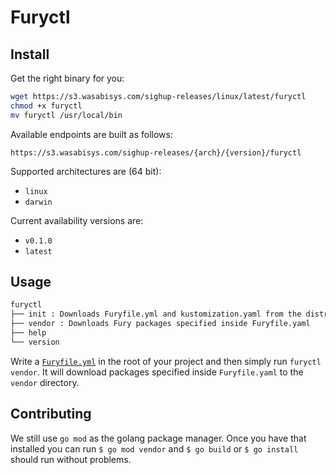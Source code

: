 # Furyctl

## Install

Get the right binary for you:

```bash
wget https://s3.wasabisys.com/sighup-releases/linux/latest/furyctl
chmod +x furyctl
mv furyctl /usr/local/bin
```

Available endpoints are built as follows:

`https://s3.wasabisys.com/sighup-releases/{arch}/{version}/furyctl`

Supported architectures are (64 bit):
- `linux`
- `darwin`

Current availability versions are:
- `v0.1.0`
- `latest`

## Usage

```bash
furyctl
├── init : Downloads Furyfile.yml and kustomization.yaml from the distribution repository to the current directory.
├── vendor : Downloads Fury packages specified inside Furyfile.yaml
├── help
└── version
```

Write a [`Furyfile.yml`](Furyfile.yml) in the root of your project and then simply run `furyctl vendor`.
It will download packages specified inside `Furyfile.yaml` to the `vendor` directory.

## Contributing

We still use `go mod` as the golang package manager. Once you have that installed you can run `$ go mod vendor` 
and `$ go build` or `$ go install` should run without problems.
